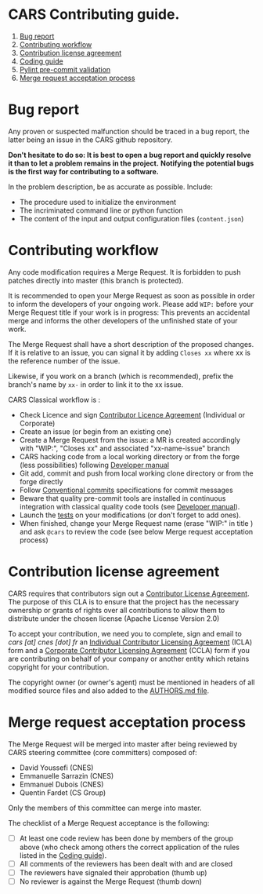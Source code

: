 # **CARS** **Contributing guide**.

1. [Bug report](#bug-report)
2. [Contributing workflow](#contributing-workflow)
3. [Contribution license agreement](#contribution-license-agreement)
4. [Coding guide](#coding-guide)
5. [Pylint pre-commit validation](#pylint-pre-commit-validation)
6. [Merge request acceptation process](#merge-request-acceptation-process)

# Bug report

Any proven or suspected malfunction should be traced in a bug report, the latter being an issue in the CARS github repository.

**Don't hesitate to do so: It is best to open a bug report and quickly resolve it than to let a problem remains in the project.**
**Notifying the potential bugs is the first way for contributing to a software.**

In the problem description, be as accurate as possible. Include:
* The procedure used to initialize the environment
* The incriminated command line or python function
* The content of the input and output configuration files (`content.json`)

# Contributing workflow

Any code modification requires a Merge Request. It is forbidden to push patches directly into master (this branch is protected).

It is recommended to open your Merge Request as soon as possible in order to inform the developers of your ongoing work.
Please add `WIP:` before your Merge Request title if your work is in progress: This prevents an accidental merge and informs the other developers of the unfinished state of your work.

The Merge Request shall have a short description of the proposed changes. If it is relative to an issue, you can signal it by adding `Closes xx` where xx is the reference number of the issue.

Likewise, if you work on a branch (which is recommended), prefix the branch's name by `xx-` in order to link it to the xx issue.

CARS Classical workflow is :
* Check Licence and sign [Contributor Licence Agreement](#contribution-license-agreement) (Individual or Corporate)
* Create an issue (or begin from an existing one)
* Create a Merge Request from the issue: a MR is created accordingly with "WIP:", "Closes xx" and associated "xx-name-issue" branch
* CARS hacking code from a local working directory or from the forge (less possibilities) following [Developer manual](./docs/source/developer.rst)
* Git add, commit and push from local working clone directory or from the forge directly
* Follow [Conventional commits](https://www.conventionalcommits.org/) specifications for commit messages
* Beware that quality pre-commit tools are installed in continuous integration with classical quality code tools (see [Developer manual](./docs/source/developer.rst)).
* Launch the [tests](./docs/source/developer.rst) on your modifications (or don't forget to add ones).
* When finished, change your Merge Request name (erase "WIP:" in title ) and ask `@cars` to review the code (see below Merge request acceptation process)


# Contribution license agreement

CARS requires that contributors sign out a [Contributor License
Agreement](https://en.wikipedia.org/wiki/Contributor_License_Agreement). The
purpose of this CLA is to ensure that the project has the necessary ownership or
grants of rights over all contributions to allow them to distribute under the
chosen license (Apache License Version 2.0)

To accept your contribution, we need you to complete, sign and email to *cars [at]
cnes [dot] fr* an [Individual Contributor Licensing
Agreement](./docs/source/CLA/ICLA-CARS.doc) (ICLA) form and a
[Corporate Contributor Licensing
Agreement](./docs/source/CLA/CCLA-CARS.doc) (CCLA) form if you are
contributing on behalf of your company or another entity which retains copyright
for your contribution.

The copyright owner (or owner's agent) must be mentioned in headers of all modified source files and also added to the [AUTHORS.md
file](./AUTHORS.md).


# Merge request acceptation process

The Merge Request will be merged into master after being reviewed by CARS steering committee (core committers) composed of:
* David Youssefi (CNES)
* Emmanuelle Sarrazin (CNES)
* Emmanuel Dubois (CNES)
* Quentin Fardet (CS Group)

Only the members of this committee can merge into master.

The checklist of a Merge Request acceptance is the following:
* [ ] At least one code review has been done by members of the group above (who check among others the correct application of the rules listed in the [Coding guide](#coding-guide)).
* [ ] All comments of the reviewers has been dealt with and are closed
* [ ] The reviewers have signaled their approbation (thumb up)
* [ ] No reviewer is against the Merge Request (thumb down)
